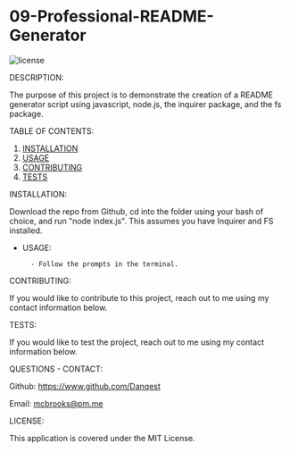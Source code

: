 
# 09-Professional-README-Generator
![license](https://img.shields.io/badge/MIT-License-green)

DESCRIPTION:

The purpose of this project is to demonstrate the creation of a README generator script using javascript, node.js, the inquirer package, and the fs package.

TABLE OF CONTENTS:
1) [INSTALLATION](#Installation)
2) [USAGE](#Usage)
3) [CONTRIBUTING](#Contributing)
4) [TESTS](#Tests)

<a name="Installation"></a> INSTALLATION:

Download the repo from Github, cd into the folder using your bash of choice, and run "node index.js". This assumes you have Inquirer and FS installed.


- <a name="Usage"></a> USAGE:

        - Follow the prompts in the terminal.


<a name="Contributing"></a> CONTRIBUTING:

If you would like to contribute to this project, reach out to me using my contact information below.


<a name="Tests"></a> TESTS:

If you would like to test the project, reach out to me using my contact information below.


QUESTIONS - CONTACT:

Github: https://www.github.com/Danqest

Email: mcbrooks@pm.me


LICENSE:

This application is covered under the MIT License.
        
        